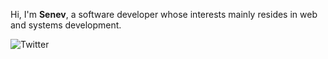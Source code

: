 Hi, I'm **Senev**, a software developer whose interests mainly resides in web and systems development.

![Twitter](https://img.shields.io/twitter/follow/senev3141?style=social)

